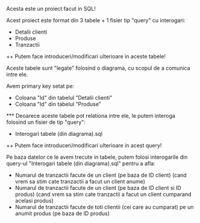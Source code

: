 Acesta este un proiect facut in SQL!

Acest proiect este format din 3 tabele + 1 fisier tip "query" cu interogari:

- Detalii clienti 
- Produse
- Tranzactii

++ Putem face introduceri/modificari ulterioare in aceste tabele!


Aceste tabele sunt "legate" folosind o diagrama, cu scopul de a comunica intre ele.

Avem primary key setat pe:

- Coloana "Id" din tabelul "Detalii clienti"
- Coloana "Id" din tabelul "Produse"


*** Deoarece aceste tabele pot relationa intre ele, le putem interoga folosind un fisier de tip "query":

- Interogari tabele (din diagrama).sql 

++ Putem face introduceri/modificari ulterioare in acest query!


Pe baza datelor ce le avem trecute in tabele, putem folosi interogarile din query-ul "Interogari tabele (din diagrama).sql"  pentru a afla:

- Numarul de tranzactii facute de un client (pe baza de ID client) (cand vrem sa stim cate tranzactii a facut un client anume)
- Numarul de tranzactii facute de un client (pe baza de ID client si ID produs) (cand vrem sa stim cate tranzactii a facut un client cumparand acelasi produs)
- Numarul de tranzactii facute de toti clientii (cei care au cumparat) pe un anumit produs (pe baza de ID produs)






